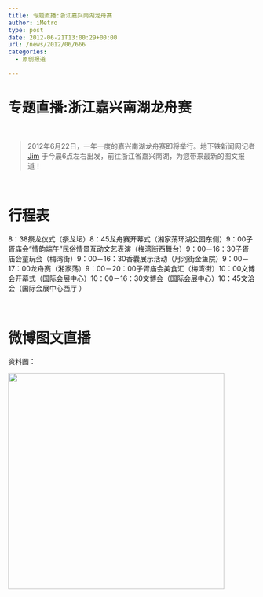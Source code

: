 ```yaml
---
title: 专题直播:浙江嘉兴南湖龙舟赛
author: iMetro
type: post
date: 2012-06-21T13:00:29+00:00
url: /news/2012/06/666
categories:
  - 原创报道

---
```

# 专题直播:浙江嘉兴南湖龙舟赛

&nbsp;

> 2012年6月22日，一年一度的嘉兴南湖龙舟赛即将举行。地下铁新闻网记者 [Jim][1] 于今晨6点左右出发，前往浙江省嘉兴南湖，为您带来最新的图文报道！

&nbsp;

# 行程表

8：38祭龙仪式（祭龙坛）8：45龙舟赛开幕式（湘家荡环湖公园东侧）9：00子胥庙会“情韵端午”民俗情景互动文艺表演（梅湾街西舞台）9：00－16：30子胥庙会童玩会（梅湾街）9：00－16：30香囊展示活动（月河街金鱼院）9：00－17：00龙舟赛（湘家荡）9：00－20：00子胥庙会美食汇（梅湾街）10：00文博会开幕式（国际会展中心）10：00－16：30文博会（国际会展中心）10：45文洽会（国际会展中心西厅 ）

&nbsp;

# 微博图文直播

  


资料图：

<img src="http://ww3.sinaimg.cn/bmiddle/a8e8b134gw1du63thytcej.jpg" alt="" width="440" /> 

&nbsp;

 [1]: http://weibo.com/yzyjim